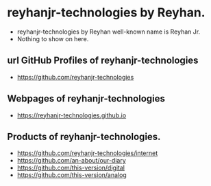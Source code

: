 # reyhanjr-technologies by Reyhan.
- reyhanjr-technologies by Reyhan well-known name is Reyhan Jr.
- Nothing to show on here.


## url GitHub Profiles of reyhanjr-technologies
- https://github.com/reyhanjr-technologies

## Webpages of reyhanjr-technologies
- https://reyhanjr-technologies.github.io

## Products of reyhanjr-technologies.
- https://github.com/reyhanjr-technologies/internet
- https://github.com/an-about/our-diary
- https://github.com/this-version/digital
- https://github.com/this-version/analog


